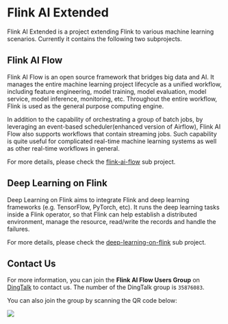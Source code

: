# Flink AI Extended

Flink AI Extended is a project extending Flink to various machine learning scenarios.
Currently it contains the following two subprojects.

## Flink AI Flow

Flink AI Flow is an open source framework that bridges big data and AI. 
It manages the entire machine learning project lifecycle as a unified workflow, including feature engineering, 
model training, model evaluation, model service, model inference, monitoring, etc. 
Throughout the entire workflow, Flink is used as the general purpose computing engine.

In addition to the capability of orchestrating a group of batch jobs, 
by leveraging an event-based scheduler(enhanced version of Airflow), 
Flink AI Flow also supports workflows that contain streaming jobs. Such capability is quite useful for complicated 
real-time machine learning systems as well as other real-time workflows in general.

For more details, please check the [flink-ai-flow](flink-ai-flow) sub project.

## Deep Learning on Flink

Deep Learning on Flink aims to integrate Flink and deep learning frameworks (e.g. TensorFlow, PyTorch, etc).
It runs the deep learning tasks inside a Flink operator, so that Flink can help establish a distributed environment, 
manage the resource, read/write the records and handle the failures.

For more details, please check the [deep-learning-on-flink](deep-learning-on-flink) sub project.

## Contact Us

For more information, you can join the **Flink AI Flow Users Group** on [DingTalk](https://www.dingtalk.com) to contact us.
The number of the DingTalk group is `35876083`. 

You can also join the group by scanning the QR code below:

![](flink-ai-flow/doc/images/dingtalk_qr_code.png)
